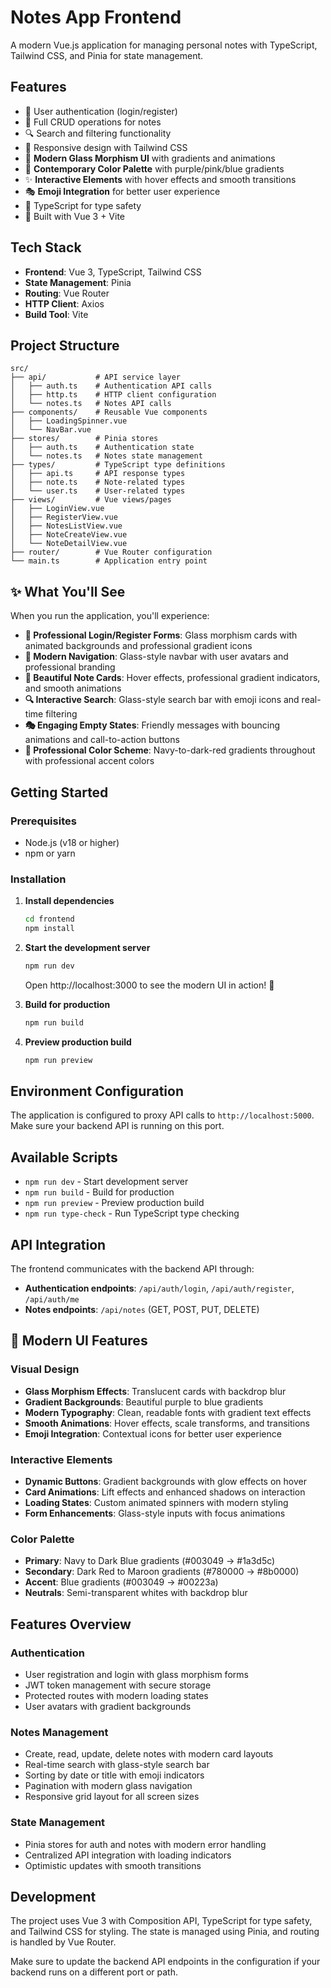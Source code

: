 # Notes App Frontend

A modern Vue.js application for managing personal notes with TypeScript, Tailwind CSS, and Pinia for state management.

## Features

- 🔐 User authentication (login/register)
- 📝 Full CRUD operations for notes
- 🔍 Search and filtering functionality
- 📱 Responsive design with Tailwind CSS
- 🎨 **Modern Glass Morphism UI** with gradients and animations
- 🌈 **Contemporary Color Palette** with purple/pink/blue gradients
- ✨ **Interactive Elements** with hover effects and smooth transitions
- 🎭 **Emoji Integration** for better user experience
- 🎯 TypeScript for type safety
- 🚀 Built with Vue 3 + Vite

## Tech Stack

- **Frontend**: Vue 3, TypeScript, Tailwind CSS
- **State Management**: Pinia
- **Routing**: Vue Router
- **HTTP Client**: Axios
- **Build Tool**: Vite

## Project Structure

```
src/
├── api/           # API service layer
│   ├── auth.ts    # Authentication API calls
│   ├── http.ts    # HTTP client configuration
│   └── notes.ts   # Notes API calls
├── components/    # Reusable Vue components
│   ├── LoadingSpinner.vue
│   └── NavBar.vue
├── stores/        # Pinia stores
│   ├── auth.ts    # Authentication state
│   └── notes.ts   # Notes state management
├── types/         # TypeScript type definitions
│   ├── api.ts     # API response types
│   ├── note.ts    # Note-related types
│   └── user.ts    # User-related types
├── views/         # Vue views/pages
│   ├── LoginView.vue
│   ├── RegisterView.vue
│   ├── NotesListView.vue
│   ├── NoteCreateView.vue
│   └── NoteDetailView.vue
├── router/        # Vue Router configuration
└── main.ts        # Application entry point
```

## ✨ What You'll See

When you run the application, you'll experience:

- **🚀 Professional Login/Register Forms**: Glass morphism cards with animated backgrounds and professional gradient icons
- **🎨 Modern Navigation**: Glass-style navbar with user avatars and professional branding
- **💎 Beautiful Note Cards**: Hover effects, professional gradient indicators, and smooth animations
- **🔍 Interactive Search**: Glass-style search bar with emoji icons and real-time filtering
- **🎭 Engaging Empty States**: Friendly messages with bouncing animations and call-to-action buttons
- **🌈 Professional Color Scheme**: Navy-to-dark-red gradients throughout with professional accent colors

## Getting Started

### Prerequisites

- Node.js (v18 or higher)
- npm or yarn

### Installation

1. **Install dependencies**
   ```bash
   cd frontend
   npm install
   ```

2. **Start the development server**
   ```bash
   npm run dev
   ```
   Open http://localhost:3000 to see the modern UI in action! 🎉

3. **Build for production**
   ```bash
   npm run build
   ```

4. **Preview production build**
   ```bash
   npm run preview
   ```

## Environment Configuration

The application is configured to proxy API calls to `http://localhost:5000`. Make sure your backend API is running on this port.

## Available Scripts

- `npm run dev` - Start development server
- `npm run build` - Build for production
- `npm run preview` - Preview production build
- `npm run type-check` - Run TypeScript type checking

## API Integration

The frontend communicates with the backend API through:

- **Authentication endpoints**: `/api/auth/login`, `/api/auth/register`, `/api/auth/me`
- **Notes endpoints**: `/api/notes` (GET, POST, PUT, DELETE)

## 🎨 Modern UI Features

### Visual Design
- **Glass Morphism Effects**: Translucent cards with backdrop blur
- **Gradient Backgrounds**: Beautiful purple to blue gradients
- **Modern Typography**: Clean, readable fonts with gradient text effects
- **Smooth Animations**: Hover effects, scale transforms, and transitions
- **Emoji Integration**: Contextual icons for better user experience

### Interactive Elements
- **Dynamic Buttons**: Gradient backgrounds with glow effects on hover
- **Card Animations**: Lift effects and enhanced shadows on interaction
- **Loading States**: Custom animated spinners with modern styling
- **Form Enhancements**: Glass-style inputs with focus animations

### Color Palette
- **Primary**: Navy to Dark Blue gradients (#003049 → #1a3d5c)
- **Secondary**: Dark Red to Maroon gradients (#780000 → #8b0000)
- **Accent**: Blue gradients (#003049 → #00223a)
- **Neutrals**: Semi-transparent whites with backdrop blur

## Features Overview

### Authentication
- User registration and login with glass morphism forms
- JWT token management with secure storage
- Protected routes with modern loading states
- User avatars with gradient backgrounds

### Notes Management
- Create, read, update, delete notes with modern card layouts
- Real-time search with glass-style search bar
- Sorting by date or title with emoji indicators
- Pagination with modern glass navigation
- Responsive grid layout for all screen sizes

### State Management
- Pinia stores for auth and notes with modern error handling
- Centralized API integration with loading indicators
- Optimistic updates with smooth transitions

## Development

The project uses Vue 3 with Composition API, TypeScript for type safety, and Tailwind CSS for styling. The state is managed using Pinia, and routing is handled by Vue Router.

Make sure to update the backend API endpoints in the configuration if your backend runs on a different port or path.
